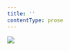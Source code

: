 ```yaml
---
title: ''
contentType: prose
---
```


<section>

![](../Images/obalka_tri_legendy_o_krucifixu.jpg)

</section>
